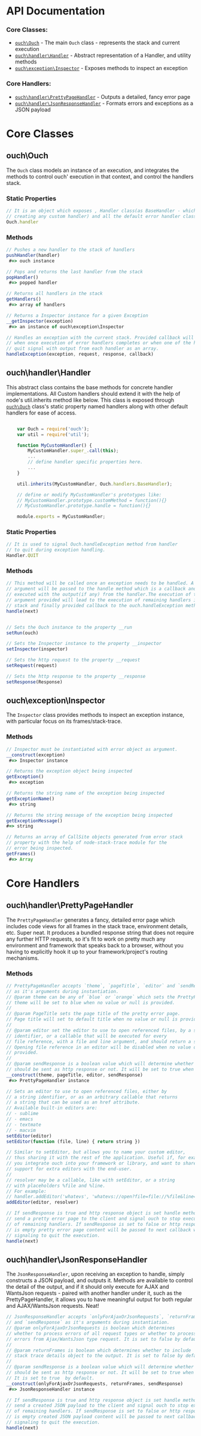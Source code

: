 # API Documentation

### Core Classes:
- [`ouch\Ouch`](#ouchouch) - The main `Ouch` class - represents the stack and current execution
- [`ouch\handler\Handler`](#ouchhandlerhandler) - Abstract representation of a Handler, and utility methods
- [`ouch\exception\Inspector`](#ouchexceptioninspector) - Exposes methods to inspect an exception

### Core Handlers:
- [`ouch\handler\PrettyPageHandler`](#ouchhandlerprettypagehandler) - Outputs a detailed, fancy error page
- [`ouch\handler\JsonResponseHandler`](#ouchhandlerjsonresponsehandler) - Formats errors and exceptions as a JSON payload

# Core Classes

## ouch\Ouch

The `Ouch` class models an instance of an execution, and integrates the methods to control ouch' execution in that context, and control the handlers stack.

### Static Properties

```javascript
// It is an object which exposes , Handler class(as BaseHandler - which should be used for
// creating any custom handler) and all the default error handler classes.
Ouch.handler
```

### Methods

```javascript
// Pushes a new handler to the stack of handlers
pushHandler(handler)
 #=> ouch instance

// Pops and returns the last handler from the stack
popHandler()
 #=> popped handler

// Returns all handlers in the stack
getHandlers()
 #=> array of handlers

// Returns a Inspector instance for a given Exception
__getInspector(exception)
 #=> an instance of ouch\exception\Inspector

// Handles an exception with the current stack. Provided callback will be executed
// when once execution of error handlers completes or when one of the handler sends
// quit signal with output from each handler as an array.
handleException(exception, request, response, callback)
```

## ouch\handler\Handler

This abstract class contains the base methods for concrete handler implementations. All Custom handlers should extend
it with the help of node's util.inherits method like below. This class is exposed through [`ouch\Ouch`](#ouch) class's
static property named handlers along with other default handlers for ease of access.

```javascript

    var Ouch = require('ouch');
    var util = require('util');

    function MyCustomHandler() {
        MyCustomHandler.super_.call(this);
        ...
        // define handler specific properties here.
        ...
    }

    util.inherits(MyCustomHandler, Ouch.handlers.BaseHandler);

    // define or modify MyCustomHandler's prototypes like:
    // MyCustomHandler.prototype.customMethod = function(){}
    // MyCustomHandler.prototype.handle = function(){}

    module.exports = MyCustomHandler;

```
### Static Properties

```javascript
// It is used to signal Ouch.handleException method from handler
// to quit during exception handling.
Handler.QUIT
```

### Methods

```javascript
// This method will be called once an exception needs to be handled. A next
// argument will be passed to the handle method which is a callback and should be
// executed with the output(if any) from the handler.The execution of the next
// argument provided will lead to the execution of remaining handlers in the
// stack and finally provided callback to the ouch.handleException method.
handle(next)


// Sets the Ouch instance to the property __run
setRun(ouch)

// Sets the Inspector instance to the property __inspector
setInspector(inspector)

// Sets the http request to the property __request
setRequest(request)

// Sets the http response to the property __response
setResponse(Response)
```

## ouch\exception\Inspector

The `Inspector` class provides methods to inspect an exception instance, with particular focus on its frames/stack-trace.

### Methods

```javascript
// Inspector must be instantiated with error object as argument.
__construct(exception)
 #=> Inspector instance

// Returns the exception object being inspected
getException()
 #=> exception

// Returns the string name of the exception being inspected
getExceptionName()
 #=> string

// Returns the string message of the exception being inspected
getExceptionMessage()
#=> string

// Returns an array of CallSite objects generated from error stack
// property with the help of node-stack-trace module for the
// error being inspected.
getFrames()
 #=> Array
```

# Core Handlers

## ouch\handler\PrettyPageHandler

The `PrettyPageHandler` generates a fancy, detailed error page which includes code views for all frames in the stack trace, environment details, etc. Super neat. It produces a bundled response string that does not require any further HTTP requests, so it's fit to work on pretty much any environment and framework that speaks back to a browser, without you having to explicitly hook it up to your framework/project's routing mechanisms.

### Methods

```javascript
// PrettyPageHandler accepts `theme`, `pageTitle`, `editor` and `sendResponse`
// as it's arguments during instantiation.
// @param theme can be any of `blue` or `orange` which sets the PrettyPageHandler's theme
// theme will be set to blue when no value or null is provided.
//
// @param PageTitle sets the page title of the pretty error page.
// Page title will set to default title when no value or null is provided
//
// @param editor set the editor to use to open referenced files, by a string
// identifier, or a callable that will be executed for every
// file reference, with a file and line argument, and should return a string.
// Opening file reference in an editor will be disabled when no value or null is
// provided.
//
// @param sendResponse is a boolean value which will determine whether handler response
// should be sent as http response or not. It will be set to true when no value is provided.
__construct(theme, pageTitle, editor, sendResponse)
 #=> PrettyPageHandler instance

// Sets an editor to use to open referenced files, either by
// a string identifier, or as an arbitrary callable that returns
// a string that can be used as an href attribute.
// Available built-in editors are:
// - sublime
// - emacs
// - textmate
// - macvim
setEditor(editor)
setEditor(function (file, line) { return string })

// Similar to setEditor, but allows you to name your custom editor,
// thus sharing it with the rest of the application. Useful if, for example,
// you integrate ouch into your framework or library, and want to share
// support for extra editors with the end-user.
//
// resolver may be a callable, like with setEditor, or a string
// with placeholders %file and %line.
// For example:
// handler.addEditor('whatevs', 'whatevs://open?file=file://%file&line=%line')
addEditor(editor, resolver)

// If sendResponse is true and http response object is set handle method will
// send a pretty error page to the client and signal ouch to stop execution
// of remaining handlers. If sendResponse is set to false or http response object
// is empty pretty error page content will be passed to next callback without
// signaling to quit the execution.
handle(next)
```

## ouch\handler\JsonResponseHandler

The `JsonResponseHandler`, upon receiving an exception to handle, simply constructs a JSON payload, and outputs it. Methods are available to control the detail of the output, and if it should only execute for AJAX and WantsJson requests - paired with another handler under it, such as the PrettyPageHandler, it allows you to have meaningful output for both regular and AJAX/WantsJson requests. Neat!

```javascript
// JsonResponseHandler accepts `onlyForAjaxOrJsonRequests`, `returnFrames`,
// and `sendResponse` as it's arguments during instantiation.
// @param onlyForAjaxOrJsonRequests is boolean which determines
// whether to process errors of all request types or whether to process
// errors from Ajax/WantsJson type request. It is set to false by default.
//
// @param returnFrames is boolean which determines whether to include
// stack trace details object to the output. It is set to false by default.
//
// @param sendResponse is a boolean value which will determine whether handler response
// should be sent as http response or not. It will be set to true when no value is provided.
// It is set to true  by default.
__construct(onlyForAjaxOrJsonRequests, returnFrames, sendResponse)
 #=> JsonResponseHandler instance

// If sendResponse is true and http response object is set handle method will
// send a created JSON payload to the client and signal ouch to stop execution
// of remaining handlers. If sendResponse is set to false or http response object
// is empty created JSON payload content will be passed to next callback without
// signaling to quit the execution.
handle(next)
```